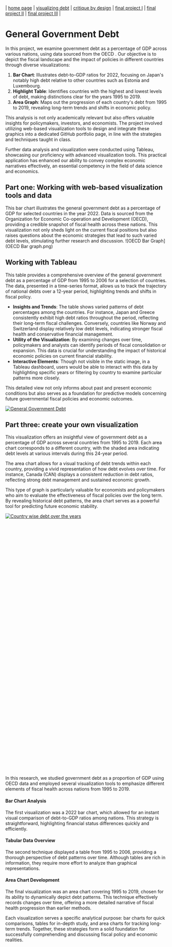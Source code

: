 | [home page](https://raslan2000.github.io/My-Portfolio/) | [visualizing debt](https://raslan2000.github.io/My-Portfolio/visualizing-government-debt) | [critique by design](critique-by-design) | [final project I](final-project-part-one) | [final project II](final-project-part-two) | [final project III](final-project-part-three) |

# General Government Debt
In this project, we examine government debt as a percentage of GDP across various nations, using data sourced from the OECD . Our objective is to depict the fiscal landscape and the impact of policies in different countries through diverse visualizations:

1. **Bar Chart**: Illustrates debt-to-GDP ratios for 2022, focusing on Japan's notably high debt relative to other countries such as Estonia and Luxembourg.
2. **Highlight Table**: Identifies countries with the highest and lowest levels of debt, making distinctions clear for the years 1995 to 2019.
3. **Area Graph**: Maps out the progression of each country's debt from 1995 to 2019, revealing long-term trends and shifts in economic policy.

This analysis is not only academically relevant but also offers valuable insights for policymakers, investors, and economists. The project involved utilizing web-based visualization tools to design and integrate these graphics into a dedicated GitHub portfolio page, in line with the strategies and techniques taught in class.

Further data analysis and visualization were conducted using Tableau, showcasing our proficiency with advanced visualization tools. This practical application has enhanced our ability to convey complex economic narratives effectively, an essential competency in the field of data science and economics.

## Part one: Working with web-based visualization tools and data

This bar chart illustrates the general government debt as a percentage of GDP for selected countries in the year 2022. Data is sourced from the Organization for Economic Co-operation and Development (OECD), providing a credible snapshot of fiscal health across these nations.
This visualization not only sheds light on the current fiscal positions but also raises questions about the economic strategies that lead to such varied debt levels, stimulating further research and discussion.
![OECD Bar Graph](OECD Bar graph.png)


## Working with Tableau

This table provides a comprehensive overview of the general government debt as a percentage of GDP from 1995 to 2006 for a selection of countries. The data, presented in a time-series format, allows us to track the trajectory of national debts over a 12-year period, highlighting trends and shifts in fiscal policy.

- **Insights and Trends**: The table shows varied patterns of debt percentages among the countries. For instance, Japan and Greece consistently exhibit high debt ratios throughout the period, reflecting their long-term fiscal challenges. Conversely, countries like Norway and Switzerland display relatively low debt levels, indicating stronger fiscal health and conservative financial management.
- **Utility of the Visualization**: By examining changes over time, policymakers and analysts can identify periods of fiscal consolidation or expansion. This data is crucial for understanding the impact of historical economic policies on current financial stability.
- **Interactive Elements**: Though not visible in the static image, in a Tableau dashboard, users would be able to interact with this data by highlighting specific years or filtering by country to examine particular patterns more closely.

This detailed view not only informs about past and present economic conditions but also serves as a foundation for predictive models concerning future governmental fiscal policies and economic outcomes.

<div class='tableauPlaceholder' id='viz1725891936822' style='position: relative'>
    <noscript>
        <a href='#'>
            <img alt='General Government Debt' src='https://public.tableau.com/static/images/Ge/GeneralGovernmentDebt_17257224254280/GeneralGovernmentDebt/1_rss.png' style='border: none' />
        </a>
    </noscript>
    <object class='tableauViz' style='display:none;'>
        <param name='host_url' value='https%3A%2F%2Fpublic.tableau.com%2F' />
        <param name='embed_code_version' value='3' />
        <param name='site_root' value='' />
        <param name='name' value='GeneralGovernmentDebt_17257224254280/GeneralGovernmentDebt' />
        <param name='tabs' value='no' />
        <param name='toolbar' value='yes' />
        <param name='static_image' value='https://public.tableau.com/static/images/Ge/GeneralGovernmentDebt_17257224254280/GeneralGovernmentDebt/1.png' />
        <param name='animate_transition' value='yes' />
        <param name='display_static_image' value='yes' />
        <param name='display_spinner' value='yes' />
        <param name='display_overlay' value='yes' />
        <param name='display_count' value='yes' />
        <param name='language' value='en-US' />
    </object>
</div>

<script type='text/javascript'>
    var divElement = document.getElementById('viz1725891936822');
    var vizElement = divElement.getElementsByTagName('object')[0];
    vizElement.style.width = '100%';
    vizElement.style.height = (divElement.offsetWidth * 0.75) + 'px';
    var scriptElement = document.createElement('script');
    scriptElement.src = 'https://public.tableau.com/javascripts/api/viz_v1.js';
    vizElement.parentNode.insertBefore(scriptElement, vizElement);
</script>

## Part three: create your own visualization

This visualization offers an insightful view of government debt as a percentage of GDP across several countries from 1995 to 2019. Each area chart corresponds to a different country, with the shaded area indicating debt levels at various intervals during this 24-year period.

The area chart allows for a visual tracking of debt trends within each country, providing a vivid representation of how debt evolves over time. For instance, Canada (CAN) displays a consistent reduction in debt ratios, reflecting strong debt management and sustained economic growth.

This type of graph is particularly valuable for economists and policymakers who aim to evaluate the effectiveness of fiscal policies over the long term. By revealing historical debt patterns, the area chart serves as a powerful tool for predicting future economic stability.


<div class='tableauPlaceholder' id='viz1725974843109' style='position: relative; width: 100%; height: 800px;'>
    <noscript>
      <a href='#'>
        <img alt='Country wise debt over the years' src='https://public.tableau.com/static/images/Ge/GeneralGovernmentDebt-Countrywise/Sheet1/1_rss.png' style='border: none' />
      </a>
    </noscript>
    <object class='tableauViz' style='display:none;'>
      <param name='host_url' value='https%3A%2F%2Fpublic.tableau.com%2F' />
      <param name='embed_code_version' value='3' />
      <param name='site_root' value='' />
      <param name='name' value='GeneralGovernmentDebt-Countrywise/Sheet1' />
      <param name='tabs' value='no' />
      <param name='toolbar' value='yes' />
      <param name='static_image' value='https://public.tableau.com/static/images/Ge/GeneralGovernmentDebt-Countrywise/Sheet1/1.png' />
      <param name='animate_transition' value='yes' />
      <param name='display_static_image' value='yes' />
      <param name='display_spinner' value='yes' />
      <param name='display_overlay' value='yes' />
      <param name='display_count' value='yes' />
      <param name='language' value='en-US' />
    </object>
  </div>

  <script type='text/javascript'>
    var divElement = document.getElementById('viz1725974843109');
    var vizElement = divElement.getElementsByTagName('object')[0];
    vizElement.style.width = '100%';
    vizElement.style.height = (divElement.offsetWidth * 0.75) + 'px';
    var scriptElement = document.createElement('script');
    scriptElement.src = 'https://public.tableau.com/javascripts/api/viz_v1.js';
    vizElement.parentNode.insertBefore(scriptElement, vizElement);
  </script>

In this research, we studied government debt as a proportion of GDP using OECD data and employed several visualization tools to emphasize different elements of fiscal health across nations from 1995 to 2019.

#### Bar Chart Analysis
The first visualization was a 2022 bar chart, which allowed for an instant visual comparison of debt-to-GDP ratios among nations. This strategy is straightforward, highlighting financial status differences quickly and efficiently.

#### Tabular Data Overview
The second technique displayed a table from 1995 to 2006, providing a thorough perspective of debt patterns over time. Although tables are rich in information, they require more effort to analyze than graphical representations.

#### Area Chart Development
The final visualization was an area chart covering 1995 to 2019, chosen for its ability to dynamically depict debt patterns. This technique effectively records changes over time, offering a more detailed narrative of fiscal health progression than earlier methods.

Each visualization serves a specific analytical purpose: bar charts for quick comparisons, tables for in-depth study, and area charts for tracking long-term trends. Together, these strategies form a solid foundation for successfully comprehending and discussing fiscal policy and economic realities.
